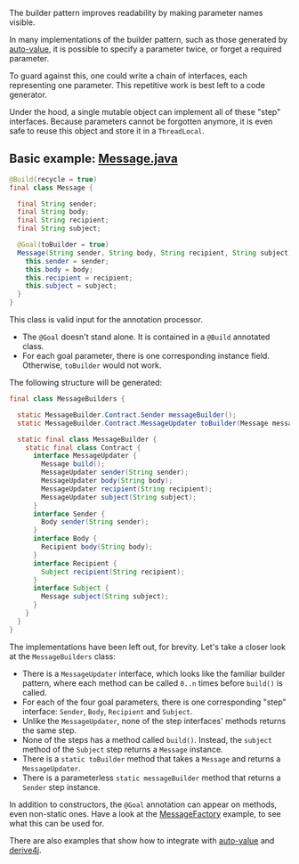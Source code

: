 The builder pattern improves readability by making parameter names visible.

In many implementations of the builder pattern, 
such as those generated by [auto-value](https://github.com/google/auto/tree/master/value),
it is possible to specify a parameter twice, or forget a required parameter.

To guard against this, one could write a chain of interfaces, each representing one parameter.
This repetitive work is best left to a code generator.

Under the hood, a single mutable object can implement all of these &quot;step&quot; interfaces. 
Because parameters cannot be forgotten anymore, it is even safe to reuse this object and store it in a `ThreadLocal`.

## Basic example: [Message.java](../master/examples/basic/src/main/java/net/zerobuilder/examples/basic/Message.java)

````java
@Build(recycle = true)
final class Message {

  final String sender;
  final String body;
  final String recipient;
  final String subject;

  @Goal(toBuilder = true)
  Message(String sender, String body, String recipient, String subject) {
    this.sender = sender;
    this.body = body;
    this.recipient = recipient;
    this.subject = subject;
  }
}

````

This class is valid input for the annotation processor.

* The `@Goal` doesn't stand alone. It is contained in a `@Build` annotated class.
* For each goal parameter, there is one corresponding instance field. Otherwise, `toBuilder` would not work.

The following structure will be generated:

````java
final class MessageBuilders {

  static MessageBuilder.Contract.Sender messageBuilder();
  static MessageBuilder.Contract.MessageUpdater toBuilder(Message message);

  static final class MessageBuilder {
    static final class Contract {
      interface MessageUpdater {
        Message build();
        MessageUpdater sender(String sender);
        MessageUpdater body(String body);
        MessageUpdater recipient(String recipient);
        MessageUpdater subject(String subject);
      }
      interface Sender {
        Body sender(String sender);
      }
      interface Body {
        Recipient body(String body);
      }
      interface Recipient {
        Subject recipient(String recipient);
      }
      interface Subject {
        Message subject(String subject);
      }
    }
  }
}
````

The implementations have been left out, for brevity. Let's take a closer look at the `MessageBuilders` class:

* There is a `MessageUpdater` interface, which looks like the familiar builder pattern, 
  where each method can be called `0..n` times before `build()` is called.
* For each of the four goal parameters, there is one corresponding "step" interface: `Sender`, `Body`, `Recipient` and `Subject`.
* Unlike the `MessageUpdater`, none of the step interfaces' methods returns the same step.
* None of the steps has a method called `build()`. Instead, the `subject` method of the `Subject` step returns a `Message` instance.
* There is a `static toBuilder` method that takes a `Message` and returns a `MessageUpdater`.
* There is a parameterless `static messageBuilder` method that returns a `Sender` step instance.

In addition to constructors, the `@Goal` annotation can appear on methods, even non-static ones. 
Have a look at the [MessageFactory](../master/examples/basic/src/main/java/net/zerobuilder/examples/basic/Message.java) example,
to see what this can be used for.

There are also examples that show how to integrate with [auto-value](../master/examples/autovalue) and [derive4j](../master/examples/derive4j).
